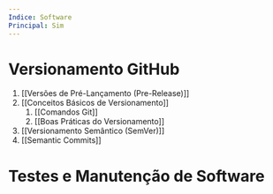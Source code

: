 ```yaml
---
Indice: Software
Principal: Sim
---
```

# Versionamento GitHub

1. [[Versões de Pré-Lançamento (Pre-Release)]]
2. [[Conceitos Básicos de Versionamento]]
	1. [[Comandos Git]]
	2. [[Boas Práticas do Versionamento]]
3. [[Versionamento Semântico (SemVer)]]
4. [[Semantic Commits]]

# Testes e Manutenção de Software